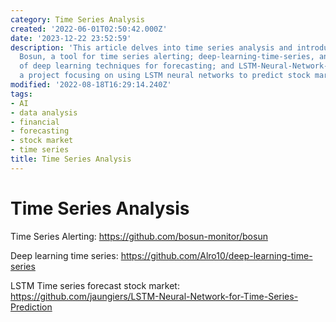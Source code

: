 ```yaml
---
category: Time Series Analysis
created: '2022-06-01T02:50:42.000Z'
date: '2023-12-22 23:52:59'
description: 'This article delves into time series analysis and introduces three projects:
  Bosun, a tool for time series alerting; deep-learning-time-series, an implementation
  of deep learning techniques for forecasting; and LSTM-Neural-Network-for-Time-Series-Prediction,
  a project focusing on using LSTM neural networks to predict stock market trends.'
modified: '2022-08-18T16:29:14.240Z'
tags:
- AI
- data analysis
- financial
- forecasting
- stock market
- time series
title: Time Series Analysis
---
```


# Time Series Analysis

Time Series Alerting:
https://github.com/bosun-monitor/bosun

Deep learning time series:
https://github.com/Alro10/deep-learning-time-series

LSTM Time series forecast stock market:
https://github.com/jaungiers/LSTM-Neural-Network-for-Time-Series-Prediction
